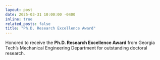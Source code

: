 ```yaml
---
layout: post
date: 2025-03-31 10:00:00 -0400
inline: true
related_posts: false
title: "Ph.D. Research Excellence Award"
---
```


Honored to receive the **Ph.D. Research Excellence Award** from Georgia Tech’s Mechanical Engineering Department for outstanding doctoral research.
